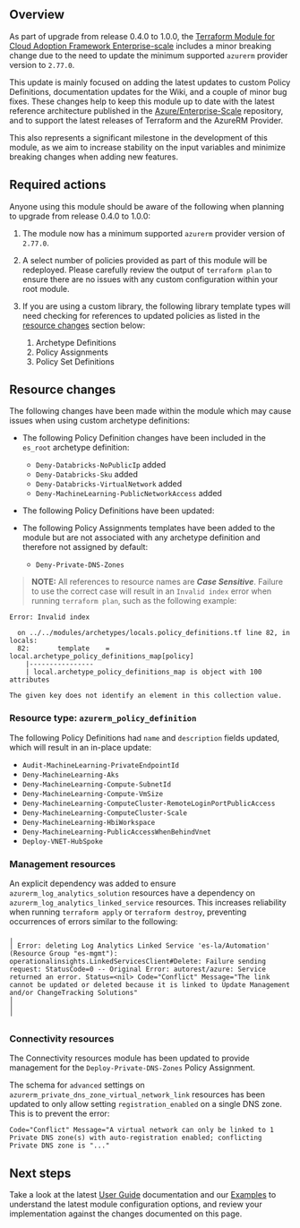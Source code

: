 <!-- markdownlint-disable first-line-h1 -->
## Overview

As part of upgrade from release 0.4.0 to 1.0.0, the [Terraform Module for Cloud Adoption Framework Enterprise-scale][terraform-registry-caf-enterprise-scale] includes a minor breaking change due to the need to update the minimum supported `azurerm` provider version to `2.77.0`.

This update is mainly focused on adding the latest updates to custom Policy Definitions, documentation updates for the Wiki, and a couple of minor bug fixes. These changes help to keep this module up to date with the latest reference architecture published in the [Azure/Enterprise-Scale][azure/enterprise-scale] repository, and to support the latest releases of Terraform and the AzureRM Provider.

This also represents a significant milestone in the development of this module, as we aim to increase stability on the input variables and minimize breaking changes when adding new features.

## Required actions

Anyone using this module should be aware of the following when planning to upgrade from release 0.4.0 to 1.0.0:

1. The module now has a minimum supported `azurerm` provider version of `2.77.0`.

1. A select number of policies provided as part of this module will be redeployed.
Please carefully review the output of `terraform plan` to ensure there are no issues with any custom configuration within your root module.

1. If you are using a custom library, the following library template types will need checking for references to updated policies as listed in the [resource changes](#resource-changes) section below:
    1. Archetype Definitions
    1. Policy Assignments
    1. Policy Set Definitions

## Resource changes

The following changes have been made within the module which may cause issues when using custom archetype definitions:

- The following Policy Definition changes have been included in the `es_root` archetype definition:
  - `Deny-Databricks-NoPublicIp` added
  - `Deny-Databricks-Sku` added
  - `Deny-Databricks-VirtualNetwork` added
  - `Deny-MachineLearning-PublicNetworkAccess` added

- The following Policy Definitions have been updated:

- The following Policy Assignments templates have been added to the module but are not associated with any archetype definition and therefore not assigned by default:
  - `Deny-Private-DNS-Zones`

> **NOTE:** All references to resource names are **_Case Sensitive_**. Failure to use the correct case will result in an `Invalid index` error when running `terraform plan`, such as the following example:

```shell
Error: Invalid index

  on ../../modules/archetypes/locals.policy_definitions.tf line 82, in locals:
  82:       template    = local.archetype_policy_definitions_map[policy]
    |----------------
    | local.archetype_policy_definitions_map is object with 100 attributes

The given key does not identify an element in this collection value.
```

### Resource type: `azurerm_policy_definition`

The following Policy Definitions had `name` and `description` fields updated, which will result in an in-place update:

- `Audit-MachineLearning-PrivateEndpointId`
- `Deny-MachineLearning-Aks`
- `Deny-MachineLearning-Compute-SubnetId`
- `Deny-MachineLearning-Compute-VmSize`
- `Deny-MachineLearning-ComputeCluster-RemoteLoginPortPublicAccess`
- `Deny-MachineLearning-ComputeCluster-Scale`
- `Deny-MachineLearning-HbiWorkspace`
- `Deny-MachineLearning-PublicAccessWhenBehindVnet`
- `Deploy-VNET-HubSpoke`

### Management resources

An explicit dependency was added to ensure `azurerm_log_analytics_solution` resources have a dependency on `azurerm_log_analytics_linked_service` resources.
This increases reliability when running `terraform apply` or `terraform destroy`, preventing occurrences of errors similar to the following:

```shell
╷
│ Error: deleting Log Analytics Linked Service 'es-la/Automation' (Resource Group "es-mgmt"): operationalinsights.LinkedServicesClient#Delete: Failure sending request: StatusCode=0 -- Original Error: autorest/azure: Service returned an error. Status=<nil> Code="Conflict" Message="The link cannot be updated or deleted because it is linked to Update Management and/or ChangeTracking Solutions"
│
│
╵
```

### Connectivity resources

The Connectivity resources module has been updated to provide management for the `Deploy-Private-DNS-Zones` Policy Assignment.

The schema for `advanced` settings on `azurerm_private_dns_zone_virtual_network_link` resources has been updated to only allow setting `registration_enabled` on a single DNS zone.
This is to prevent the error:

```shell
Code="Conflict" Message="A virtual network can only be linked to 1 Private DNS zone(s) with auto-registration enabled; conflicting Private DNS zone is "..."
```

## Next steps

Take a look at the latest [User Guide](User-Guide) documentation and our [Examples](Examples) to understand the latest module configuration options, and review your implementation against the changes documented on this page.

[//]: # "************************"
[//]: # "INSERT LINK LABELS BELOW"
[//]: # "************************"

[terraform-registry-caf-enterprise-scale]: https://registry.terraform.io/modules/Azure/caf-enterprise-scale/azurerm/latest "Terraform Registry: Terraform Module for Cloud Adoption Framework Enterprise-scale"
[azure/enterprise-scale]: https://github.com/Azure/Enterprise-Scale
